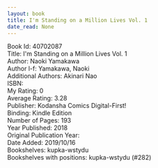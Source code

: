 ```yaml
---
layout: book
title: I'm Standing on a Million Lives Vol. 1
date_read: None
---
```


Book Id: 40702087<br />
Title: I'm Standing on a Million Lives Vol. 1<br />
Author: Naoki Yamakawa<br />
Author l-f: Yamakawa, Naoki<br />
Additional Authors: Akinari Nao<br />
ISBN: <br />
My Rating: 0<br />
Average Rating: 3.28<br />
Publisher: Kodansha Comics Digital-First!<br />
Binding: Kindle Edition<br />
Number of Pages: 193<br />
Year Published: 2018<br />
Original Publication Year: <br />
Date Added: 2019/10/16<br />
Bookshelves: kupka-wstydu<br />
Bookshelves with positions: kupka-wstydu (#282)<br />

